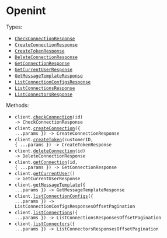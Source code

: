 # Openint

Types:

- <code><a href="./src/resources/top-level.ts">CheckConnectionResponse</a></code>
- <code><a href="./src/resources/top-level.ts">CreateConnectionResponse</a></code>
- <code><a href="./src/resources/top-level.ts">CreateTokenResponse</a></code>
- <code><a href="./src/resources/top-level.ts">DeleteConnectionResponse</a></code>
- <code><a href="./src/resources/top-level.ts">GetConnectionResponse</a></code>
- <code><a href="./src/resources/top-level.ts">GetCurrentUserResponse</a></code>
- <code><a href="./src/resources/top-level.ts">GetMessageTemplateResponse</a></code>
- <code><a href="./src/resources/top-level.ts">ListConnectionConfigsResponse</a></code>
- <code><a href="./src/resources/top-level.ts">ListConnectionsResponse</a></code>
- <code><a href="./src/resources/top-level.ts">ListConnectorsResponse</a></code>

Methods:

- <code title="post /connection/{id}/check">client.<a href="./src/index.ts">checkConnection</a>(id) -> CheckConnectionResponse</code>
- <code title="post /connection">client.<a href="./src/index.ts">createConnection</a>({ ...params }) -> CreateConnectionResponse</code>
- <code title="post /customer/{customer_id}/token">client.<a href="./src/index.ts">createToken</a>(customerID, { ...params }) -> CreateTokenResponse</code>
- <code title="delete /connection/{id}">client.<a href="./src/index.ts">deleteConnection</a>(id) -> DeleteConnectionResponse</code>
- <code title="get /connection/{id}">client.<a href="./src/index.ts">getConnection</a>(id, { ...params }) -> GetConnectionResponse</code>
- <code title="get /viewer">client.<a href="./src/index.ts">getCurrentUser</a>() -> GetCurrentUserResponse</code>
- <code title="get /ai/message_template">client.<a href="./src/index.ts">getMessageTemplate</a>({ ...params }) -> GetMessageTemplateResponse</code>
- <code title="get /connector-config">client.<a href="./src/index.ts">listConnectionConfigs</a>({ ...params }) -> ListConnectionConfigsResponsesOffsetPagination</code>
- <code title="get /connection">client.<a href="./src/index.ts">listConnections</a>({ ...params }) -> ListConnectionsResponsesOffsetPagination</code>
- <code title="get /connector">client.<a href="./src/index.ts">listConnectors</a>({ ...params }) -> ListConnectorsResponsesOffsetPagination</code>

